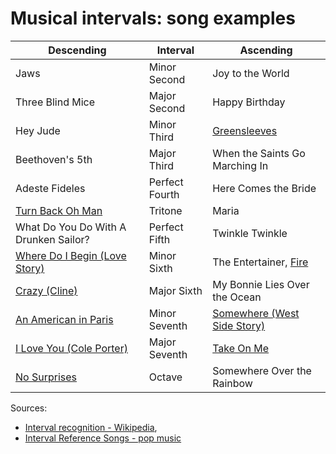 # Musical intervals: song examples

Descending|Interval|Ascending                                                                                            
----------|--------|---------                                                                                            
Jaws|Minor Second|Joy to the World                                                                                       
Three Blind Mice|Major Second|Happy Birthday                                                                             
Hey Jude|Minor Third|[Greensleeves](https://youtu.be/P5ItNxpwChE)                                                                                        
Beethoven's 5th|Major Third|When the Saints Go Marching In                                                               
Adeste Fideles|Perfect Fourth|Here Comes the Bride                                                                       
[Turn Back Oh Man](https://youtu.be/OGPCQ13aHLk?t=13)|Tritone|Maria                                                      
What Do You Do With A Drunken Sailor?|Perfect Fifth|Twinkle Twinkle                                                      
[Where Do I Begin (Love Story)](https://youtu.be/ZxEazBfPVFg?t=21)|Minor Sixth|The Entertainer, [Fire](https://youtu.be/FQLGhPHzxjc?t=107)                                                               
[Crazy (Cline)](https://youtu.be/6QEDb3xzdec?t=16)|Major Sixth| My Bonnie Lies Over the Ocean                                                                 
[An American in Paris](https://youtu.be/KU1X3Wut-k0)|Minor Seventh|[Somewhere (West Side Story)]()                                                          
[I Love You (Cole Porter)](https://youtu.be/nXIXknT-iQ8)|Major Seventh|[Take On Me](https://youtu.be/djV11Xbc914?t=56)                                                                        
[No Surprises](https://youtu.be/u5CVsCnxyXg?t=25)|Octave| Somewhere Over the Rainbow

Sources:
 * [Interval recognition - Wikipedia](https://en.wikipedia.org/wiki/Interval_recognition), 
 * [Interval Reference Songs - pop music](https://www.musical-u.com/learn/interval-reference-songs-that-youve-actually-heard-of/)
